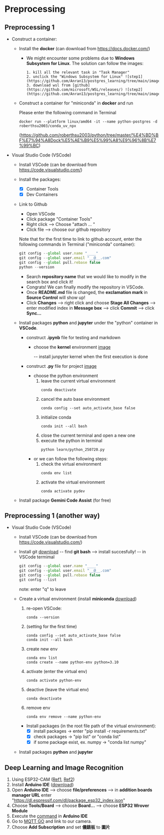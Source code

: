 # **Preprocessing**

## **Preprocessing 1** 
* Construct a container:
    * Install the **docker** (can download from  https://docs.docker.com/)
       * We might encounter some problems due to **Windows Subsystem for Linux**. The solution can follow the images:

             1. kill all the relevant task in "Task Manager"
             2. unclick the "Windows Subsystem for Linux" ![step1](https://github.com/Anran13/postgres_learning/tree/main/image/wsl_step1.png)
             3. download wsl from [github](https://github.com/microsoft/WSL/releases/) ![step2](https://github.com/Anran13/postgres_learning/tree/main/image/wsl_step2.png)

    * Construct a container for "miniconda" in **docker** and run

      Please enter the following command in Terminal 
    
      `docker run --platform linux/amd64 -it --name python-postgres -d roberthsu2003/conda_uv_npx`
    
      (https://github.com/roberthsu2003/python/tree/master/%E4%BD%BF%E7%94%A8Dock%E5%AE%B9%E5%99%A8%E9%96%8B%E7%99%BC)

* Visual Studio Code (VSCode)
    * Install VSCode (can be download from https://code.visualstudio.com/)

    * Install the packages:
        - [x] Container Tools
        - [x] Dev Containers

    * Link to Github
        * Open VSCode
        * Click package "Container Tools"
        * Right click --> Choose "attach ... "
        * Click file --> choose our github repository

        Note that for the first time to link to github account, enter the following commands in Terminal ("miniconda" container):

        ```js
        git config --global user.name "____"
        git config --global user.email "__@__.com"
        git config --global pull.rebase false
        python --version
        ```

        * Search **repository name** that we would like to modify in the search box and click it!
        * Congrats! We can finally modify the repository in VSCode.
        * Once **README.md** file is changed,  the **exclamation mark** in **Source Control** will show up!
        * Click **Changes** --> right click and choose **Stage All Changes** --> enter modified index in **Message box** --> click **Commit** --> click **Sync...**

   * Install packages **python** and **jupyter** under the "python" container in **VSCode**.
      * construct **.ipynb** file for testing and markdown
         * choose the **kernel** environment [image](https://github.com/Anran13/postgres_learning/blob/main/image/ipynb_env.png)

            -- install junpyter kernel when the first execution is done

      * construct **.py** file for project [image](https://github.com/Anran13/postgres_learning/blob/main/image/py_env.png)
         * choose the python environment
           1. leave the current virtual environment
               ```
               conda deactivate
               ```
           2. cancel the auto base environment
              ```
              conda config --set auto_activate_base false
              ```
           3. initialize conda
              ```
              conda init --all bash
              ```
           4. close the current terminal and open a new one
           5. execute the python in terminal
              ```
              python learn/python_250720.py
              ```
         * or we can follow the following steps:
           1. check the virtual environment
              ```
              conda env list
              ```
           2. activate the virtual environment
              ```
              conda activate pydev
              ```

   * Install package **Gemini Code Assist** (for free)


## **Preprocessing 1 (another way)** 
* Visual Studio Code (VSCode)
    * Install VSCode (can be download from https://code.visualstudio.com/)

    * Install git [download](https://git-scm.com/downloads/win)
      -- find **git bash** --> install succesfully!
      -- in VSCode termimal
        ```js
        git config --global user.name "____"
        git config --global user.email "__@__.com"
        git config --global pull.rebase false
        git config --list
        ```
        note: enter "q" to leave
    
    * Create a virtual environment (install **miniconda** [download](https://www.anaconda.com/download/success))
       1. re-open VSCode:
          ```
          conda --version 
          ```
       2. (setting for the first time)
          ```
          conda config --set auto_activate_base false
          conda init --all bash
          ```
       3. create new env
          ```
          conda env list
          conda create --name python-env python=3.10
          ```
       4. activate (enter the virtual env)
          ```
          conda activate python-env
          ```
       5. deactive (leave the virtual env)
          ```
          conda deactivate
          ```
       6. remove env
          ```
          conda env remove --name python-env
          ```
      
      * Install packages (in the root file path of the virtual environment):
        - [x] install packages -> enter "pip install -r requirements.txt"
        - [x] check packages -> "pip list" or "conda list"
        - [x] if some package exist, ex. numpy -> "conda list numpy"

    * Install packages **python** and **jupyter**


## Deep Learning and Image Recognition
  1. Using ESP32-CAM ([Ref1](https://youyouyou.pixnet.net/blog/post/119383183#google_vignette), [Ref2](https://www.nmking.io/index.php/2022/11/03/422/))
  2. Install **Arduino IDE** ([download](https://www.arduino.cc/en/software/#ide))
  3. Open **Arduino IDE** --> choose **file/preferences** --> in **addition boards manager URL** enter "https://dl.espressif.com/dl/package_esp32_index.json"
  4. Choose **Tools/Board** --> choose **Board...** --> choose **ESP32 Wrover Module**
  5. Execute the [command](https://github.com/Anran13/python/blob/main/MQTT_CAM_OK_upload.ino) in **Arduino IDE**
  6. Go to [MQTT GO](https://broker.mqttgo.io/) and link to our camera.
  7. Choose **Add Subscription** and set **儀錶板** to **圖片**

# 